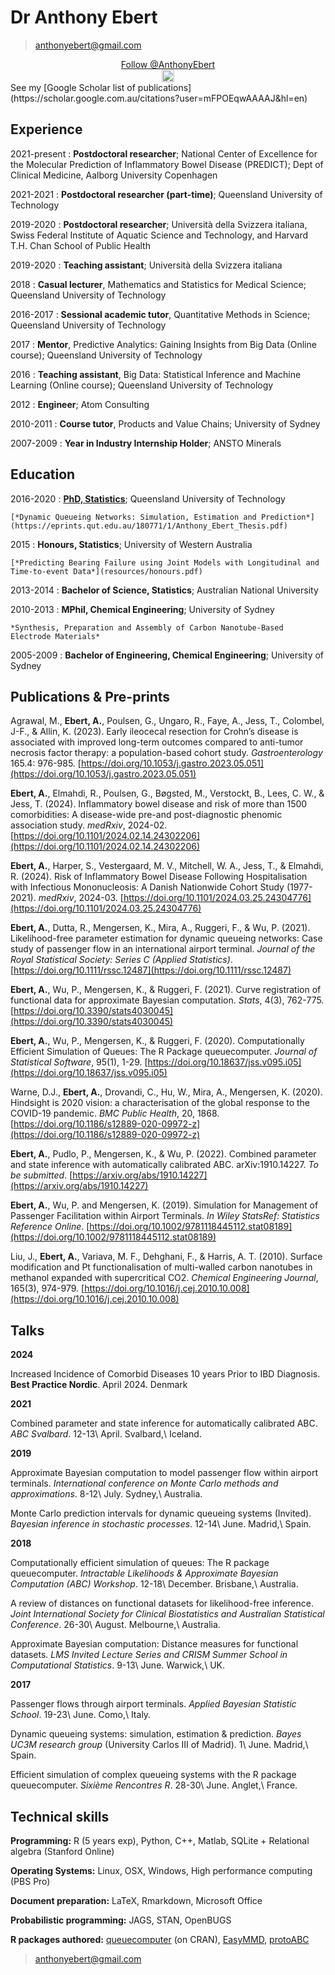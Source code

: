 <title> Anthony Ebert </title>

Dr Anthony Ebert
============

> <anthonyebert@gmail.com>

<center><a class="github-button" href="https://github.com/AnthonyEbert" aria-label="Follow @AnthonyEbert on GitHub" alt="Follow Anthony on Github"><div>Follow @AnthonyEbert</div></a>
<a class="LinkedIn-button" href="https://www.linkedin.com/in/anthonyebert/" aria-label="Anthony Ebert's profile on LinkedIn">
<img src="https://img.shields.io/badge/linkedin-%230077B5.svg?&style=for-the-badge&logo=linkedin&logoColor=white" height="20"/>
</a>
<a href="https://twitter.com/AnthonyCEbert" class="twitter-follow-button" data-show-count="false"></a><script async src="https://platform.twitter.com/widgets.js" charset="utf-8"></script></center>

<div>
See my [Google Scholar list of publications](https://scholar.google.com.au/citations?user=mFPOEqwAAAAJ&hl=en)
</div>

Experience
----------

2021-present
: **Postdoctoral researcher**; National Center of Excellence for the Molecular Prediction of Inflammatory Bowel Disease (PREDICT); Dept of Clinical Medicine, Aalborg University Copenhagen

2021-2021
: **Postdoctoral researcher (part-time)**; Queensland University of Technology

2019-2020
: **Postdoctoral researcher**; Università della Svizzera italiana, Swiss Federal Institute of Aquatic Science and Technology, and Harvard T.H. Chan School of Public Health

2019-2020
: **Teaching assistant**; Università della Svizzera italiana

2018
: **Casual lecturer**, Mathematics and Statistics for Medical Science; Queensland University of Technology

2016-2017
: **Sessional academic tutor**, Quantitative Methods in Science; Queensland University of Technology

2017
: **Mentor**, Predictive Analytics: Gaining Insights from Big Data (Online course); Queensland University of Technology

2016
: **Teaching assistant**, Big Data: Statistical Inference and Machine Learning (Online course); Queensland University of Technology

2012
: **Engineer**; Atom Consulting

2010-2011
: **Course tutor**, Products and Value Chains; University of Sydney

2007-2009
: **Year in Industry Internship Holder**; ANSTO Minerals

Education
---------

2016-2020
: [**PhD, Statistics**](https://www.myequals.net/#/sharelink/413bd64e-89b6-4828-b91b-3f01462fb81d/59171579-5205-45ba-8606-6fbcab3c77f9); Queensland University of Technology

	[*​Dynamic Queueing Networks: Simulation, Estimation and Prediction​*](https://eprints.qut.edu.au/180771/1/Anthony_Ebert_Thesis.pdf)

2015
: **Honours, Statistics**; University of Western Australia

	[*Predicting Bearing Failure using Joint Models with Longitudinal and Time-to-event Data*](resources/honours.pdf)

2013-2014
: **Bachelor of Science, Statistics**; Australian National University

2010-2013
: **MPhil, Chemical Engineering**; University of Sydney

	*Synthesis, Preparation and Assembly of Carbon Nanotube-Based Electrode Materials*

2005-2009
: **Bachelor of Engineering, Chemical Engineering**; University of Sydney


Publications \& Pre-prints
--------------------------

Agrawal, M., **Ebert, A.**, Poulsen, G., Ungaro, R., Faye, A., Jess, T., Colombel, J-F., & Allin, K. (2023). Early ileocecal resection for Crohn’s disease is associated with improved long-term outcomes compared to anti-tumor necrosis factor therapy: a population-based cohort study. *Gastroenterology* 165.4: 976-985. [https://doi.org/10.1053/j.gastro.2023.05.051](https://doi.org/10.1053/j.gastro.2023.05.051)

**Ebert, A.**, Elmahdi, R., Poulsen, G., Bøgsted, M., Verstockt, B., Lees, C. W., & Jess, T. (2024). Inflammatory bowel disease and risk of more than 1500 comorbidities: A disease-wide pre-and post-diagnostic phenomic association study. *medRxiv*, 2024-02. [https://doi.org/10.1101/2024.02.14.24302206](https://doi.org/10.1101/2024.02.14.24302206)

**Ebert, A.**, Harper, S., Vestergaard, M. V., Mitchell, W. A., Jess, T., & Elmahdi, R. (2024). Risk of Inflammatory Bowel Disease Following Hospitalisation with Infectious Mononucleosis: A Danish Nationwide Cohort Study (1977-2021). *medRxiv*, 2024-03. [https://doi.org/10.1101/2024.03.25.24304776](https://doi.org/10.1101/2024.03.25.24304776)

**Ebert, A.**, Dutta, R., Mengersen, K., Mira, A., Ruggeri, F., & Wu, P. (2021). Likelihood-free parameter estimation for dynamic queueing networks: Case study of passenger flow in an international airport terminal. *Journal of the Royal Statistical Society: Series C (Applied Statistics)*. [https://doi.org/10.1111/rssc.12487](https://doi.org/10.1111/rssc.12487)

**Ebert, A.**, Wu, P., Mengersen, K., & Ruggeri, F. (2021). Curve registration of functional data for approximate Bayesian computation. *Stats*, 4(3), 762-775. [https://doi.org/10.3390/stats4030045](https://doi.org/10.3390/stats4030045)

**Ebert, A.**, Wu, P., Mengersen, K., & Ruggeri, F. (2020). Computationally Efficient Simulation of Queues: The R Package queuecomputer. *Journal of Statistical Software*, 95(1), 1-29. [https://doi.org/10.18637/jss.v095.i05](https://doi.org/10.18637/jss.v095.i05)

Warne, D.J., **Ebert, A.**, Drovandi, C., Hu, W., Mira, A., Mengersen, K. (2020). Hindsight is 2020 vision: a characterisation of the global response to the COVID-19 pandemic. *BMC Public Health*, 20, 1868. [https://doi.org/10.1186/s12889-020-09972-z](https://doi.org/10.1186/s12889-020-09972-z)

**Ebert, A.**, Pudlo, P., Mengersen, K., & Wu, P. (2022). Combined parameter and state inference with automatically calibrated ABC. arXiv:1910.14227. *To be submitted*. [https://arxiv.org/abs/1910.14227](https://arxiv.org/abs/1910.14227)

**Ebert, A.**, Wu, P. and Mengersen, K. (2019). Simulation for Management of Passenger Facilitation within Airport Terminals. *In Wiley StatsRef: Statistics Reference Online*. [https://doi.org/10.1002/9781118445112.stat08189](https://doi.org/10.1002/9781118445112.stat08189)

Liu, J., **​Ebert, A.**​, Variava, M. F., Dehghani, F., & Harris, A. T. (2010). Surface modification and Pt functionalisation of multi-walled carbon nanotubes in methanol expanded with supercritical CO​2​. *Chemical Engineering Journal​*, 165(3), 974-979. [https://doi.org/10.1016/j.cej.2010.10.008](https://doi.org/10.1016/j.cej.2010.10.008)

Talks
------------------

**2024** 

Increased Incidence of Comorbid Diseases 10 years Prior to IBD Diagnosis. **Best Practice Nordic**. April 2024. Denmark

**2021**

Combined parameter and state inference for automatically calibrated ABC. *ABC Svalbard*. 12-13\ April. Svalbard,\ Iceland.

**2019**

Approximate Bayesian computation to model passenger flow within airport terminals. *International conference on Monte Carlo methods and approximations*. 8-12\ July. Sydney,\ Australia.

Monte Carlo prediction intervals for dynamic queueing systems (Invited). *Bayesian inference in stochastic processes*. 12-14\ June. Madrid,\ Spain. 

**2018**

Computationally efficient simulation of queues: The R package queuecomputer. *Intractable Likelihoods & Approximate Bayesian Computation (ABC) Workshop*. 12-18\ December. Brisbane,\ Australia. 

A review of distances on functional datasets for likelihood-free inference. *Joint International Society for Clinical Biostatistics and Australian Statistical Conference*. 26-30\ August. Melbourne,\ Australia.

Approximate Bayesian computation: Distance measures for functional datasets. *LMS Invited Lecture Series and CRISM Summer School in Computational Statistics*. 9-13\ June. Warwick,\ UK. 

**2017**

Passenger flows through airport terminals. *Applied Bayesian Statistic School*. 19-23\ June. Como,\ Italy. 

Dynamic queueing systems: simulation, estimation & prediction. *Bayes UC3M research group* (University Carlos III of Madrid). 1\ June. Madrid,\ Spain. 

Efficient simulation of complex queueing systems with the R package queuecomputer. *Sixième Rencontres R*. 28-30\ June. Anglet,\ France. 


Technical skills
-----------------

**Programming:** ​R (5 years exp), Python, C++, Matlab, SQLite + Relational algebra (Stanford Online)

**Operating Systems:​** Linux, OSX, Windows, High performance computing (PBS Pro)

**Document preparation:**​ LaTeX, Rmarkdown, Microsoft Office

**Probabilistic programming:** ​JAGS, STAN, OpenBUGS

**R packages authored:** ​[queuecomputer](https://cran.r-project.org/package=queuecomputer) (on CRAN), [EasyMMD](https://github.com/AnthonyEbert/EasyMMD), [protoABC](https://github.com/AnthonyEbert/protoABC)

> <anthonyebert@gmail.com>


<!-- Place this tag in your head or just before your close body tag. -->
<script async defer src="https://buttons.github.io/buttons.js"></script>

